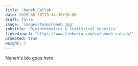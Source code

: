 ```yaml
---
title: 'Neneh Sallah'
date: 2020-08-20T13:44:30+10:00
draft: false
image: 'images/team/neneh.jpg'
jobtitle: 'Bioinformatics & Statistical Genetics'
linkedinurl: "https://www.linkedin.com/in/neneh-sallah/"
promoted: true
weight: 1
---
```


Neneh's bio goes here